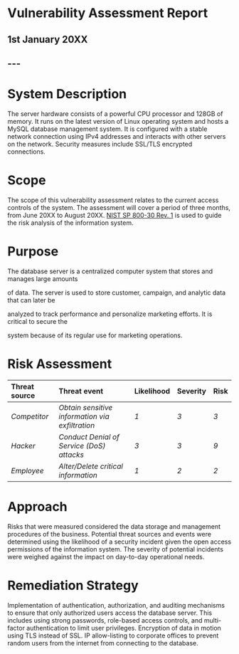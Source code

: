 # **Vulnerability Assessment Report**

## **1st January 20XX**

## ---

# **System Description**

The server hardware consists of a powerful CPU processor and 128GB of memory. It runs on the latest version of Linux operating system and hosts a MySQL database management system. It is configured with a stable network connection using IPv4 addresses and interacts with other servers on the network. Security measures include SSL/TLS encrypted connections.

# **Scope**

The scope of this vulnerability assessment relates to the current access controls of the system. The assessment will cover a period of three months, from June 20XX to August 20XX. [NIST SP 800-30 Rev. 1](https://docs.google.com/document/d/1pRpdpQMEWskxSkwqEMv8W7A7x8GXQlcn0hEcDzWet3Y/template/preview?usp=sharing&resourcekey=0-3GRRWAd8HryVgof-Jc33yA) is used to guide the risk analysis of the information system.

# **Purpose**

The database server is a centralized computer system that stores and manages large amounts

of data. The server is used to store customer, campaign, and analytic data that can later be

analyzed to track performance and personalize marketing efforts. It is critical to secure the

system because of its regular use for marketing operations.

# **Risk Assessment**

| Threat source | Threat event | Likelihood | Severity | Risk |
| :---- | :---- | :---- | :---- | :---- |
|  *Competitor* | *Obtain sensitive information via exfiltration* | *1* | *3* | *3* |
| *Hacker* | *Conduct Denial of Service (DoS) attacks* | *3* | *3* | *9* |
| *Employee* | *Alter/Delete critical information* | *1* | *2* | *2* |

# **Approach**

Risks that were measured considered the data storage and management procedures of the business. Potential threat sources and events were determined  using  the likelihood of a security incident given the open access permissions of the information system. The severity of potential incidents were weighed against the impact on day-to-day operational needs. 

# **Remediation Strategy**

Implementation of authentication, authorization, and auditing mechanisms to ensure that only authorized users access the database server. This includes using strong passwords, role-based access controls, and multi-factor authentication to limit user privileges. Encryption of data in motion using TLS instead of SSL. IP allow-listing to corporate offices to prevent random users from the internet from connecting to the database.